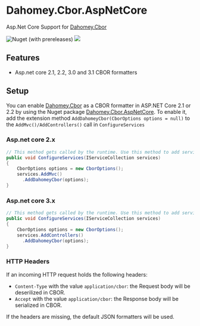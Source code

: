 # Dahomey.Cbor.AspNetCore
Asp.Net Core Support for [Dahomey.Cbor](https://github.com/dahomey-technologies/Dahomey.Cbor)

![Nuget (with prereleases)](https://img.shields.io/nuget/vpre/Dahomey.Cbor.AspNetCore)
![](https://github.com/dahomey-technologies/Dahomey.Cbor.AspNetCore/workflows/Build%20and%20Test/badge.svg)

## Features
* Asp.net core 2.1, 2.2, 3.0 and 3.1 CBOR formatters

## Setup
You can enable [Dahomey.Cbor](https://github.com/dahomey-technologies/Dahomey.Cbor) as a CBOR formatter in ASP.NET Core 2.1 or 2.2 by using the Nuget package [Dahomey.Cbor.AspNetCore](https://www.nuget.org/packages/Dahomey.Cbor.AspNetCore/). To enable it, add the extension method ``AddDahomeyCbor(CborOptions options = null)`` to the ``AddMvc()/AddControllers()`` call in ``ConfigureServices``

### Asp.net core 2.x
```csharp
// This method gets called by the runtime. Use this method to add services to the container.
public void ConfigureServices(IServiceCollection services)
{
    CborOptions options = new CborOptions();
    services.AddMvc()
      .AddDahomeyCbor(options);
}
```

### Asp.net core 3.x
```csharp
// This method gets called by the runtime. Use this method to add services to the container.
public void ConfigureServices(IServiceCollection services)
{
    CborOptions options = new CborOptions();
    services.AddControllers()
      .AddDahomeyCbor(options);
}
```

### HTTP Headers
If an incoming HTTP request holds the following headers:
* ``Content-Type`` with the value ``application/cbor``: the Request body will be deserilized in CBOR.
* ``Accept`` with the value ``application/cbor``: the Response body will be serialized in CBOR.

If the headers are missing, the default JSON formatters will be used.
